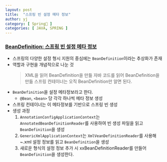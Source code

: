 ```yaml
---
layout: post
title:  "스프링 빈 설정 메타 정보"
author: yj
category: [ Spring🌱 ]
categories: [ JAVA, SPRING ]
---
```


### <a href="#">BeanDefinition: 스프링 빈 설정 메타 정보</a>
- 스프링의 다양한 설정 형시 지원의 중심에는 `BeanDefinition`이라는 추상화가 존재
- 역할과 구현을 개념적으로 나눈 것
    > XML을 읽어 BeanDefinition을 만듦
    > 자바 코드를 읽어 BeanDefinition을 만듦
    > 스프링 컨테이너는 오직 BeanDefinition만 알면 된다.
- `BeanDefinition`을 설정 메타정보라고 한다.
    - `@Bean`, `<bean>` 당 각각 하나씩 메타 정보 생성
- 스프링 컨테이너는 이 메타정보를 기반으로 스프링 빈 생성
- 생성 과정
    1. `AnnotationConfigApplicationContext`는 `AnnotatedBeanDefinitionReader`를 사용하여
        빈 생성 파일을 읽고 `BeanDefinition`을 생성
    2. `GenericXmlApplicationContext`는 `XmlVeanDefinitionReader`를 사용해 ~.xml 설정 정보를 읽고 `BeanDefinition`을 생성
    3. 새로운 형식의 설정 정보 추가 시 xxBeanDefinitionReader를 만들어 `BeanDefinition`을 생성한다.